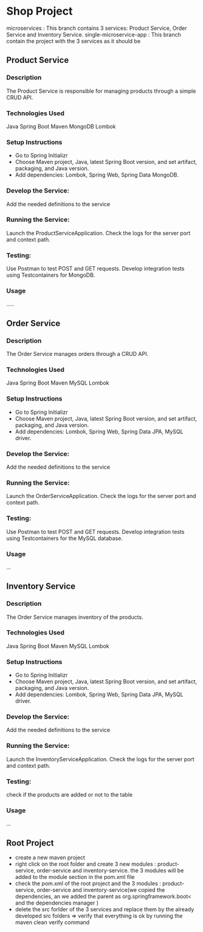 # Shop Project
microservices : This branch contains 3 services: Product Service, Order Service and Inventory Service.
single-microservice-app : This branch contain the project with the 3 services as it should be

## Product Service
### Description
The Product Service is responsible for managing products through a simple CRUD API.

### Technologies Used
Java
Spring Boot
Maven
MongoDB
Lombok
### Setup Instructions
* Go to Spring Initializr
* Choose Maven project, Java, latest Spring Boot version, and set artifact, packaging, and Java version.
* Add dependencies: Lombok, Spring Web, Spring Data MongoDB.
### Develop the Service:
Add the needed definitions to the service
### Running the Service:
Launch the ProductServiceApplication.
Check the logs for the server port and context path.
### Testing:
Use Postman to test POST and GET requests.
Develop integration tests using Testcontainers for MongoDB.
### Usage
.....


## Order Service
### Description
The Order Service manages orders through a CRUD API.

### Technologies Used
Java
Spring Boot
Maven
MySQL
Lombok
### Setup Instructions
* Go to Spring Initializr
* Choose Maven project, Java, latest Spring Boot version, and set artifact, packaging, and Java version.
* Add dependencies: Lombok, Spring Web, Spring Data JPA, MySQL driver.
### Develop the Service:
Add the needed definitions to the service
### Running the Service:
Launch the OrderServiceApplication.
Check the logs for the server port and context path.
### Testing:
Use Postman to test POST and GET requests.
Develop integration tests using Testcontainers for the MySQL database.
### Usage
...

## Inventory Service
### Description
The Order Service manages inventory of the products.

### Technologies Used
Java
Spring Boot
Maven
MySQL
Lombok
### Setup Instructions
* Go to Spring Initializr
* Choose Maven project, Java, latest Spring Boot version, and set artifact, packaging, and Java version.
* Add dependencies: Lombok, Spring Web, Spring Data JPA, MySQL driver.
### Develop the Service:
Add the needed definitions to the service
### Running the Service:
Launch the InventoryServiceApplication.
Check the logs for the server port and context path.
### Testing:
check if the products are added or not to the table

### Usage
...

## Root Project
* create a new maven project 
* right click on the root folder and create 3 new modules : product-service, order-service and inventory-service.
the 3 modules will be added to the module section in the pom.xml file
* check the pom.xml of the root project and the 3 modules : product-service, order-service and inventory-service(we copied the dependencies, an we added the parent as org.springframework.boot< and the dependencies manager )
* delete the src forlder of the 3 services and replace  them by the already developed src folders
=> verify that everything is ok by running the maven clean verify command
